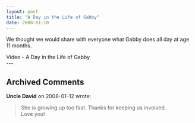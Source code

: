 ```yaml
---
layout: post
title: "A Day in the Life of Gabby"
date: 2008-01-10
---
```


<p>We thought we would share with everyone what Gabby does all day at age 11 months.</p>
<div id="day">Video - A Day in the Life of Gabby</div>
<script type="text/javascript"> var so = new SWFObject("http://i170.photobucket.com/player.swf?file=http://vid170.photobucket.com/albums/u252/mjpalad/GabbyUpdate.flv", "day", "430", "389", "8", "#EDEBDA"); so.write("day"); </script>
---

## Archived Comments

**Uncle David** on 2008-01-12 wrote:

> She is growing up too fast.  Thanks for keeping us involved.  <br>Love you!

